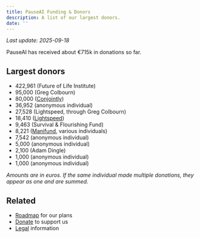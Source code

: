 ```yaml
---
title: PauseAI Funding & Donors
description: A list of our largest donors.
date: ''
---
```


_Last update: 2025-09-18_

PauseAI has received about €715k in donations so far.

## Largest donors

- 422,961 (Future of Life Institute)
- 95,000 (Greg Colbourn)
- 80,000 ([Conjointly](https://conjointly.com/))
- 36,952 (anonymous individual)
- 27,528 (Lightspeed, through Greg Colbourn)
- 18,410 ([Lightspeed](https://lightspeedgrants.org/))
- 9,463 (Survival & Flourishing Fund)
- 8,221 ([Manifund](https://manifund.org/projects/pauseai-local-communities---volunteer-stipends), various individuals)
- 7,542 (anonymous individual)
- 5,000 (anonymous individual)
- 2,100 (Adam Dingle)
- 1,000 (anonymous individual)
- 1,000 (anonymous individual)

_Amounts are in euros. If the same individual made multiple donations, they appear as one and are summed._

## Related

- [Roadmap](/roadmap) for our plans
- [Donate](/donate) to support us
- [Legal](/legal) information
